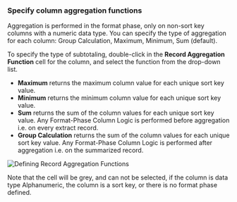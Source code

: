 ### Specify column aggregation functions

Aggregation is performed in the format phase, only on non-sort key columns with a numeric data type. You can specify the type of aggregation for each column: Group Calculation, Maximum, Minimum, Sum (default).

To specify the type of subtotaling, double-click in the **Record Aggregation Function** cell for the column, and select the function from the drop-down list.

- **Maximum** returns the maximum column value for each unique sort key value.  
- **Minimum** returns the minimum column value for each unique sort key value.  
- **Sum** returns the sum of the column values for each unique sort key value. Any Format-Phase Column Logic is performed before aggregation i.e. on every extract record.  
- **Group Calculation** returns the sum of the column values for each unique sort key value. Any Format-Phase Column Logic is performed after aggregation i.e. on the summarized record.  

![Defining Record Aggregation Functions](../../images/CreateViewAggrFunc.png)  

Note that the cell will be grey, and can not be selected, if the column is data type Alphanumeric, the column is a sort key, or there is no format phase defined.